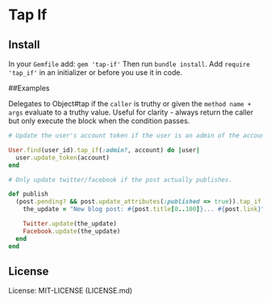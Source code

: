 # Tap If

## Install

In your `Gemfile` add: `gem 'tap-if'` Then run `bundle install`.
Add `require 'tap_if'` in an initializer or before you use it in code.

##Examples

Delegates to Object#tap if the `caller` is truthy or given the `method name + args` evaluate to
a truthy value. Useful for clarity - always return the caller but only
execute the block when the condition passes.

```ruby
# Update the user's account token if the user is an admin of the account.

User.find(user_id).tap_if(:admin?, account) do |user|
  user.update_token(account)
end

# Only update twitter/facebook if the post actually publishes.

def publish
  (post.pending? && post.update_attributes(:published => true)).tap_if do
    the_update = "New blog post: #{post.title[0..100]}... #{post.link}"

    Twitter.update(the_update)
    Facebook.update(the_update)
  end
end
```

## License

License: MIT-LICENSE (LICENSE.md)

